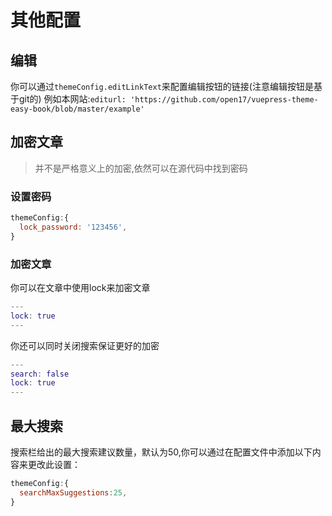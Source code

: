 # 其他配置
## 编辑
你可以通过`themeConfig.editLinkText`来配置编辑按钮的链接(注意编辑按钮是基于git的)
例如本网站:`editurl: 'https://github.com/open17/vuepress-theme-easy-book/blob/master/example'`
## 加密文章
> 并不是严格意义上的加密,依然可以在源代码中找到密码
### 设置密码
```js
themeConfig:{
  lock_password: '123456',
}
```
### 加密文章
你可以在文章中使用lock来加密文章
```m
---
lock: true
---
```
你还可以同时关闭搜索保证更好的加密

```m
---
search: false
lock: true
---
```
## 最大搜索
搜索栏给出的最大搜索建议数量，默认为50,你可以通过在配置文件中添加以下内容来更改此设置：
```js
themeConfig:{
  searchMaxSuggestions:25,
}
```